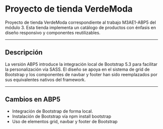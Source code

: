 # Proyecto de tienda VerdeModa

Proyecto de tienda VerdeModa correspondiente al trabajo M3AE1-ABP5 del módulo 3. Esta tienda implementa un catálogo de productos con énfasis en diseño responsivo y componentes reutilizables.

---

## Descripción

La versión ABP5 introduce la integración local de Bootstrap 5.3 para facilitar la personalización vía SASS. El diseño se apoya en el sistema de grid de Bootstrap y los componentes de navbar y footer han sido reemplazados por sus equivalentes nativos del framework.

---

## Cambios en ABP5

- Integración de Bootstrap de forma local.  
- Instalación de Bootstrap vía npm install bootstrap
- Uso de elementos grid, navbar y footer de Bootstrap